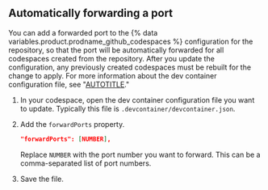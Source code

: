 ## Automatically forwarding a port

You can add a forwarded port to the {% data variables.product.prodname_github_codespaces %} configuration for the repository, so that the port will be automatically forwarded for all codespaces created from the repository. After you update the configuration, any previously created codespaces must be rebuilt for the change to apply. For more information about the dev container configuration file, see "[AUTOTITLE](/codespaces/setting-up-your-project-for-codespaces/adding-a-dev-container-configuration/introduction-to-dev-containers#applying-configuration-changes-to-a-codespace)."

1. In your codespace, open the dev container configuration file you want to update. Typically this file is `.devcontainer/devcontainer.json`.
1. Add the `forwardPorts` property.

   ```json
   "forwardPorts": [NUMBER],
   ```

   Replace `NUMBER` with the port number you want to forward. This can be a comma-separated list of port numbers.

1. Save the file.
